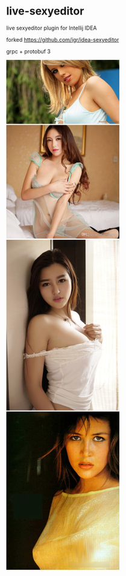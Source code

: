 # live-sexyeditor
live sexyeditor plugin for Intellij IDEA


forked https://github.com/igr/idea-sexyeditor

grpc + protobuf 3  

<img src="images/sexy-girl.jpg" width="300">
<img src="images/sexy-girl04.jpg" width="300">
<img src="images/sexy-girl08.jpg" width="300">
<img src="images/sexy-girl09.jpg" width="300">
